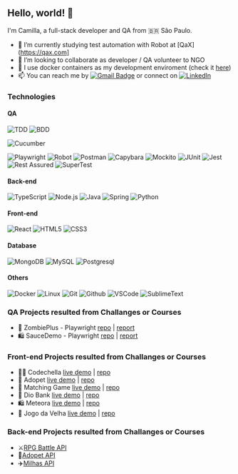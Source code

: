 Hello, world! 👋
----------------

I'm Camilla, a full-stack developer and QA from :brazil: São Paulo.
<!-- - 🔭 I’m currently working on [Meteorda](https://github.com/ecureuill/meteora) --> 
- 🌱 I’m currently studying test automation with Robot at [QaX](https://qax.com]
- 🎯 I’m looking to collaborate as developer / QA volunteer to NGO
- 🐳 I use docker containers as my development enviroment (check it [here](https://github.com/ecureuill/docker-development-enviroment))
- 📫 You can reach me by [![Gmail Badge](https://img.shields.io/badge/-Gmail-c14438?style=flat-square&logo=Gmail&logoColor=white&link=mailto:logika.sciuro@gmail.com)](mailto:logika.sciuro@gmail.com) or connect on [![Linkedln](https://img.shields.io/badge/LinkedIn-0077B5?style=flat-square&logo=linkedin&logoColor=white)](https://www.linkedin.com/in/camillasilva) 

### Technologies
#### QA
![TDD](https://img.shields.io/badge/TDD-000?&logo=tdd)
![BDD](https://img.shields.io/badge/BDD-000?&logo=bdd)

![Cucumber](https://img.shields.io/badge/Cucumber-000?&logo=Cucumber)

![Playwright](https://img.shields.io/badge/-Playwright-000?&logo=playwright)
![Robot](https://img.shields.io/badge/-Robot-000?&logo=robot)
![Postman](https://img.shields.io/badge/Postman-000?&logo=postman)
![Capybara](https://img.shields.io/badge/Capybara-000?&logo=Capybara)
![Mockito](https://img.shields.io/badge/Mockito-000?&logo=Mockito)
![JUnit](https://img.shields.io/badge/JUnit-000?&logo=JUnit)
![Jest](https://img.shields.io/badge/Jest-000?&logo=Jest)
![Rest Assured](https://img.shields.io/badge/-RestAssured-000?&logo=restassured)
![SuperTest](https://img.shields.io/badge/-SuperTest-000?&logo=supertest)

#### Back-end
![TypeScript](https://img.shields.io/badge/-TypeScript-000?&logo=TypeScript)
![Node.js](https://img.shields.io/badge/-Node.js-000?&logo=node.js)
![Java](https://img.shields.io/badge/-Java-000?&logo=Java)
![Spring](https://img.shields.io/badge/-Spring-000?&logo=Spring)
![Python](https://img.shields.io/badge/-Python-000?&logo=Python)
<!-- ![Ruby](https://img.shields.io/badge/-Ruby-000?&logo=Ruby)
-->
#### Front-end
![React](https://img.shields.io/badge/-React-000?&logo=React)
![HTML5](https://img.shields.io/badge/HTML5-000?&logo=html5)
![CSS3](https://img.shields.io/badge/CSS3-000?&logo=css3)

#### Database
![MongoDB](https://img.shields.io/badge/-MongoDB-000?&logo=MongoDB)
![MySQL](https://img.shields.io/badge/-MySQL-000?&logo=MySQL)
![Postgresql](https://img.shields.io/badge/Postgresql-000?&logo=Postgresql)

#### Others
![Docker](https://img.shields.io/badge/-Docker-000?&logo=Docker)
![Linux](https://img.shields.io/badge/-Linux-000?&logo=Linux)
![Git](https://img.shields.io/badge/Git-000?&logo=Git)
![Github](https://img.shields.io/badge/Github-000?&logo=github)
![VSCode](https://img.shields.io/badge/VSCode-000?&logo=visualstudiocode)
![SublimeText](https://img.shields.io/badge/SublimeText-000?&logo=sublimetext)


### QA Projects resulted from Challanges or Courses 
- 🧟 ZombiePlus - Playwright [repo](https://github.com/ecureuill/zombieplus-playwright) | [report](https://ecureuill.github.io/zombieplus-playwright)
- 🛍️ SauceDemo - Playwright [repo](https://github.com/ecureuill/saucedemo-playwright) | [report](https://ecureuill.github.io/saucedemo-playwright)

### Front-end Projects resulted from Challanges or Courses 

- 👩‍💻 Codechella [live demo](https://ecureuill.github.io/codechella) | [repo](https://github.com/ecureuill/codechella)
- 🐶 Adopet [live demo](https://ecureuill.github.io/adopet-app) | [repo](https://github.com/ecureuill/adopet-app)
- 🎲 Matching Game [live demo](https://ecureuill.github.io/matching-game) | [repo](https://github.com/ecureuill/matching-game)
- 🏦 Dio Bank [live demo](https://ecureuill.github.io/dio-bank) | [repo](https://github.com/ecureuill/dio-bank)
- 🛍️ Meteora [live demo](https://ecureuill.github.io/meteora) | [repo](https://github.com/ecureuill/meteora)
- 🎲 Jogo da Velha [live demo](https://ecureuill.github.io/jogo-da-velha) | [repo](https://github.com/ecureuill/jogo-da-velha)


### Back-end Projects resulted from Challanges or Courses
- ⚔️[RPG Battle API](https://github.com/ecureuill/adopet)
- 🐶[Adopet API](https://github.com/ecureuill/adopet)
- ✈️[Milhas API](https://github.com/ecureuill/milhasapi)

<!--
**ecureuill/ecureuill** is a ✨ _special_ ✨ repository because its `README.md` (this file) appears on your GitHub profile.

Here are some ideas to get you started:

- 🔭 I’m currently working on ...
- 🌱 I’m currently learning ...
- 👯 I’m looking to collaborate on ...
- 🤔 I’m looking for help with ...
- 💬 Ask me about ...
- 📫 How to reach me: ...
- 😄 Pronouns: ...
- ⚡ Fun fact: ...
-->

